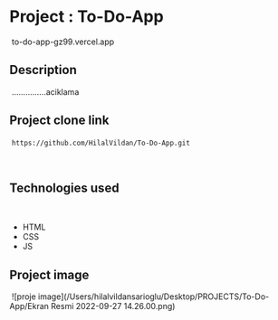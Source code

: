 # Project : To-Do-App
​
to-do-app-gz99.vercel.app

## Description
​
...............aciklama
​
## Project clone link
​
`https://github.com/HilalVildan/To-Do-App.git`

​
## Technologies used
​
- HTML
​
- CSS
​
- JS


## Project image
​
![proje image](/Users/hilalvildansarioglu/Desktop/PROJECTS/To-Do-App/Ekran Resmi 2022-09-27 14.26.00.png)
